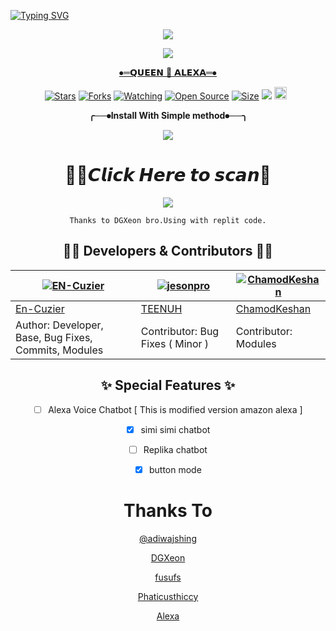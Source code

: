 
  <a href="https://github.com/En-cuzier/Queen-Alexa-MD"><img src="https://readme-typing-svg.herokuapp.com/?size=29&width=800&lines=WELCOME+TO+THE+QUEEN+ALEXA+MD+VERSION+PROJECT.;MADE+IN+ALEXA.+DEPLOY+YOUR+BOT+FREE."
            alt="Typing SVG"
        />
    </a>
</p>
<div align="center">
  <p align="center">

 <a href="https://github.com/En-cuzier/Queen-Alexa-MD"><img src="https://telegra.ph/file/b373cf75c9fddb6721650.jpg">

  </p>    <a/>
 
  <a href="https://github.com/En-cuzier/Queen-Alexa-MD"><img src="https://img.shields.io/badge/QUEEN%20ALEXA-MD%20VERSIONS-brightgreen?style=flat-square&logo=appveyor">

⦁═𝗤𝗨𝗘𝗘𝗡 👸 𝗔𝗟𝗘𝗫𝗔═⦁

 <p align="center">
<a href="https://github.com/En-cuzier/Queen-Alexa-MD/stargazers/"><img title="Stars" src="https://img.shields.io/github/stars/En-cuzier/Queen-Alexa-MD?color=blue&style=flat-square"></a>
<a href="https://github.com/En-cuzier/Queen-Alexa-MD/fork"><img title="Forks" src="https://img.shields.io/github/forks/En-cuzier/Queen-Alexa-MD?color=red&style=flat-square"></a>
<a href="https://github.com/En-cuzier/Queen-Alexa-MD/watchers"><img title="Watching" src="https://img.shields.io/github/watchers/En-cuzier/Queen-Alexa-MD?label=Watchers&color=blue&style=flat-square"></a>
<a href="https://github.com/En-cuzier/Queen-Alexa-MD"><img title="Open Source" src="https://badges.frapsoft.com/os/v2/open-source.svg?v=103"></a>
<a href="https://github.com/En-cuzier/Queen-Alexa-md/"><img title="Size" src="https://img.shields.io/github/repo-size/En-cuzier/Queen-Alexa-md?style=flat-square&color=green"></a>
<a href="https://hits.seeyoufarm.com"><img src="https://hits.seeyoufarm.com/api/count/incr/badge.svg?url=https%3A%2F%2Fgithub.com%2FEn-cuzier%2FQueen-Alexa-MD&count_bg=%2379C83D&title_bg=%23555555&icon=probot.svg&icon_color=%2300FF6D&title=hits&edge_flat=false"/></a>
<a href="https://github.com/En-cuzier/Queen-Alexa-MD/graphs/commit-activity"><img height="20" src="https://img.shields.io/badge/Maintained%3F-yes-green.svg"></a>&nbsp;&nbsp;
</p>
<p align='center'>


**╭──⦁Install With Simple method⦁──╮**

<a href="https://github.com/En-cuzier/Queen-Alexa-MD"><img src="https://raw.githubusercontent.com/ChamodKeshan/Alexa-New/main/Alexa-New/media/image/20220404_081335.jpg">
 </p>    <a/>

# 🧚‍♀️𝘾𝙡𝙞𝙘𝙠 𝙃𝙚𝙧𝙚 𝙩𝙤 𝙨𝙘𝙖𝙣💫

   <a href="https://replit.com/@ChamodKeshan/QueenAlexa-MD?output%20only=1&lite=1"><img src="https://repl.it/badge/github/ChamodKeshan/Queen-Alexa">
    </p>    <a/>
````
Thanks to DGXeon bro.Using with replit code.
````
## 👨‍💻 Developers & Contributors 👨‍💻

 [![EN-Cuzier](https://github.com/En-Cuzier.png?size=100)](https://github.com/En-Cuzier) | [![jesonpro](https://github.com/jesonpro.png?size=100)](https://github.com/jesonpro) | [![ChamodKeshan](https://github.com/ChamodKeshan.png?size=100)](https://github.com/ChamodKeshan) |
----|----|----|
[En-Cuzier](https://github.com/En-Cuzier)  | [TEENUH](https://github.com/jesonpro) | [ChamodKeshan](https://github.com/ChamodKeshan) |
Author: Developer, Base, Bug Fixes, Commits, Modules | Contributor: Bug Fixes ( Minor )| Contributor: Modules |

## ✨ Special Features ✨

- [ ] Alexa Voice Chatbot [ This is modified version amazon alexa ]

- [x] simi simi chatbot

- [ ] Replika chatbot

- [X] button mode

# Thanks To
   [@adiwajshing](https://github.com/adiwajshing/Baileys)
   
   [DGXeon](https://github.com/DGXeon/Doge-bot)
   
   [fusufs](https://github.com/yusufusta/WhatsAsena)
   
   [Phaticusthiccy](https://github.com/phaticusthiccy)
   
   [Alexa](https://github.com/Queen-Alexa)
